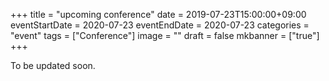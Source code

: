 +++
title =  "upcoming conference"
date = 2019-07-23T15:00:00+09:00
eventStartDate = 2020-07-23
eventEndDate = 2020-07-23
categories = "event"
tags = ["Conference"]
image = ""
draft = false
mkbanner = ["true"]
+++


To be updated soon.
